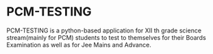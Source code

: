 # PCM-TESTING
PCM-TESTING is a python-based application for XII th grade science stream(mainly for PCM) students to test to themselves for their Boards Examination as well as for Jee Mains and Advance.
